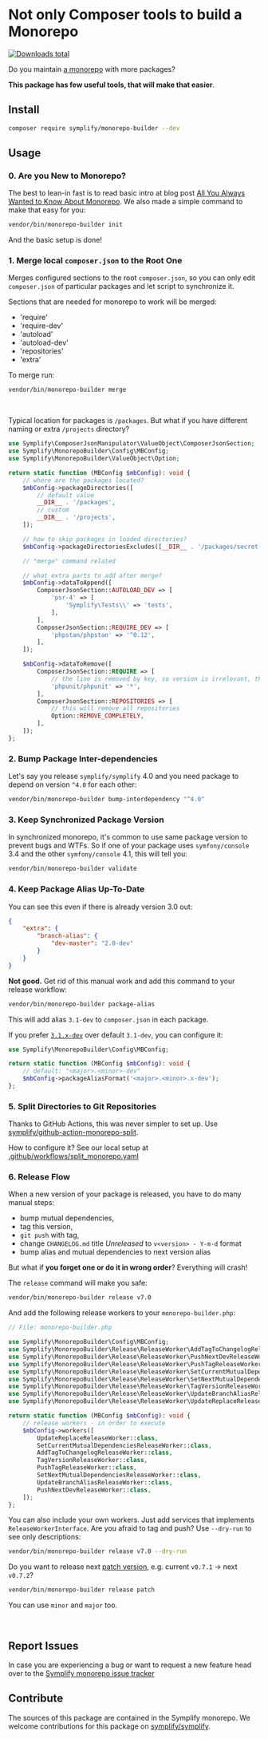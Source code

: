 # Not only Composer tools to build a Monorepo

[![Downloads total](https://img.shields.io/packagist/dt/symplify/monorepo-builder.svg?style=flat-square)](https://packagist.org/packages/symplify/monorepo-builder/stats)

Do you maintain [a monorepo](https://tomasvotruba.com/blog/2019/10/28/all-you-always-wanted-to-know-about-monorepo-but-were-afraid-to-ask/) with more packages?

**This package has few useful tools, that will make that easier**.

## Install

```bash
composer require symplify/monorepo-builder --dev
```

## Usage

### 0. Are you New to Monorepo?

The best to lean-in fast is to read basic intro at blog post [All You Always Wanted to Know About Monorepo](https://www.tomasvotruba.com/blog/2019/10/28/all-you-always-wanted-to-know-about-monorepo-but-were-afraid-to-ask/#what-is-monorepo).
We also made a simple command to make that easy for you:

```bash
vendor/bin/monorepo-builder init
```

And the basic setup is done!

### 1. Merge local `composer.json` to the Root One

Merges configured sections to the root `composer.json`, so you can only edit `composer.json` of particular packages and let script to synchronize it.

Sections that are needed for monorepo to work will be merged:

- 'require'
- 'require-dev'
- 'autoload'
- 'autoload-dev'
- 'repositories'
- 'extra'

To merge run:

```bash
vendor/bin/monorepo-builder merge
```

<br>

Typical location for packages is `/packages`. But what if you have different naming or extra `/projects` directory?

```php
use Symplify\ComposerJsonManipulator\ValueObject\ComposerJsonSection;
use Symplify\MonorepoBuilder\Config\MBConfig;
use Symplify\MonorepoBuilder\ValueObject\Option;

return static function (MBConfig $mbConfig): void {
    // where are the packages located?
    $mbConfig->packageDirectories([
        // default value
        __DIR__ . '/packages',
        // custom
        __DIR__ . '/projects',
    ]);

    // how to skip packages in loaded directories?
    $mbConfig->packageDirectoriesExcludes([__DIR__ . '/packages/secret-package']);

    // "merge" command related

    // what extra parts to add after merge?
    $mbConfig->dataToAppend([
        ComposerJsonSection::AUTOLOAD_DEV => [
            'psr-4' => [
                'Symplify\Tests\\' => 'tests',
            ],
        ],
        ComposerJsonSection::REQUIRE_DEV => [
            'phpstan/phpstan' => '^0.12',
        ],
    ]);

    $mbConfig->dataToRemove([
        ComposerJsonSection::REQUIRE => [
            // the line is removed by key, so version is irrelevant, thus *
            'phpunit/phpunit' => '*',
        ],
        ComposerJsonSection::REPOSITORIES => [
            // this will remove all repositories
            Option::REMOVE_COMPLETELY,
        ],
    ]);
};
```

### 2. Bump Package Inter-dependencies

Let's say you release `symplify/symplify` 4.0 and you need package to depend on version `^4.0` for each other:

```bash
vendor/bin/monorepo-builder bump-interdependency "^4.0"
```

### 3. Keep Synchronized Package Version

In synchronized monorepo, it's common to use same package version to prevent bugs and WTFs. So if one of your package uses `symfony/console` 3.4 and the other `symfony/console` 4.1, this will tell you:

```bash
vendor/bin/monorepo-builder validate
```

### 4. Keep Package Alias Up-To-Date

You can see this even if there is already version 3.0 out:

```json
{
    "extra": {
        "branch-alias": {
            "dev-master": "2.0-dev"
        }
    }
}
```

**Not good.** Get rid of this manual work and add this command to your release workflow:

```bash
vendor/bin/monorepo-builder package-alias
```

This will add alias `3.1-dev` to `composer.json` in each package.

If you prefer [`3.1.x-dev`](https://getcomposer.org/doc/articles/aliases.md#branch-alias) over default `3.1-dev`, you can configure it:

```php
use Symplify\MonorepoBuilder\Config\MBConfig;

return static function (MBConfig $mbConfig): void {
    // default: "<major>.<minor>-dev"
    $mbConfig->packageAliasFormat('<major>.<minor>.x-dev');
};
```

### 5. Split Directories to Git Repositories

Thanks to GitHub Actions, this was never simpler to set up. Use [symplify/github-action-monorepo-split](https://github.com/symplify/github-action-monorepo-split).

How to configure it? See our local setup at [.github/workflows/split_monorepo.yaml](https://github.com/symplify/symplify/blob/main/.github/workflows/split_monorepo.yaml)

### 6. Release Flow

When a new version of your package is released, you have to do many manual steps:

- bump mutual dependencies,
- tag this version,
- `git push` with tag,
- change `CHANGELOG.md` title *Unreleased* to `v<version> - Y-m-d` format
- bump alias and mutual dependencies to next version alias

But what if **you forget one or do it in wrong order**? Everything will crash!

The `release` command will make you safe:

```bash
vendor/bin/monorepo-builder release v7.0
```

And add the following release workers to your `monorepo-builder.php`:

```php
// File: monorepo-builder.php

use Symplify\MonorepoBuilder\Config\MBConfig;
use Symplify\MonorepoBuilder\Release\ReleaseWorker\AddTagToChangelogReleaseWorker;
use Symplify\MonorepoBuilder\Release\ReleaseWorker\PushNextDevReleaseWorker;
use Symplify\MonorepoBuilder\Release\ReleaseWorker\PushTagReleaseWorker;
use Symplify\MonorepoBuilder\Release\ReleaseWorker\SetCurrentMutualDependenciesReleaseWorker;
use Symplify\MonorepoBuilder\Release\ReleaseWorker\SetNextMutualDependenciesReleaseWorker;
use Symplify\MonorepoBuilder\Release\ReleaseWorker\TagVersionReleaseWorker;
use Symplify\MonorepoBuilder\Release\ReleaseWorker\UpdateBranchAliasReleaseWorker;
use Symplify\MonorepoBuilder\Release\ReleaseWorker\UpdateReplaceReleaseWorker;

return static function (MBConfig $mbConfig): void {
    // release workers - in order to execute
    $mbConfig->workers([
        UpdateReplaceReleaseWorker::class,
        SetCurrentMutualDependenciesReleaseWorker::class,
        AddTagToChangelogReleaseWorker::class,
        TagVersionReleaseWorker::class,
        PushTagReleaseWorker::class,
        SetNextMutualDependenciesReleaseWorker::class,
        UpdateBranchAliasReleaseWorker::class,
        PushNextDevReleaseWorker::class,
    ]);
};
```

You can also include your own workers. Just add services that implements `ReleaseWorkerInterface`.
Are you afraid to tag and push? Use `--dry-run` to see only descriptions:

```bash
vendor/bin/monorepo-builder release v7.0 --dry-run
```

Do you want to release next [patch version](https://semver.org/), e.g. current `v0.7.1` → next `v0.7.2`?

```bash
vendor/bin/monorepo-builder release patch
```

You can use `minor` and `major` too.

<br>

## Report Issues

In case you are experiencing a bug or want to request a new feature head over to the [Symplify monorepo issue tracker](https://github.com/symplify/symplify/issues)

## Contribute

The sources of this package are contained in the Symplify monorepo. We welcome contributions for this package on [symplify/symplify](https://github.com/symplify/symplify).
